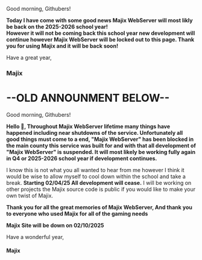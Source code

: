
Good morning, Githubers!

<strong>Today I have come with some good news Majix WebServer will most likly be back on the 2025-2026 school year!<br>However it will not be coming back this school year new development will continue however Majix WebServer will be locked out to this page. Thank you for using Majix and it will be back soon!</strong>

Have a great year,<br>
<h3>Majix</h3>


<h1>--OLD ANNOUNMENT BELOW--</h1>

Good morning, Githubers!

<strong>Hello 👋, Throughout Majix WebServer lifetime many things have happened including near shutdowns of the service. Unfortunately all good things must come to a end,  "Majix WebServer" has been blocked in the main county this service was built for and with that all development of "Majix WebServer" is suspended. It will most likely be working fully again in Q4 or 2025-2026 school year if development continues.</strong>

I know this is not what you all wanted to hear from me however I think it would be wise to allow myself to cool down within the school and take a break. <strong>Starting 02/04/25 All development will cease.</strong> I will be working on other projects the Majix source code is public if you would like to make your own twist of Majix.

<strong>Thank you for all the great memories of Majix WebServer, And thank you to everyone who used Majix for all of the gaming needs</strong>

<Strong>Majix Site will be down on 02/10/2025</strong>

Have a wonderful year,
<h4>Majix</h4>
